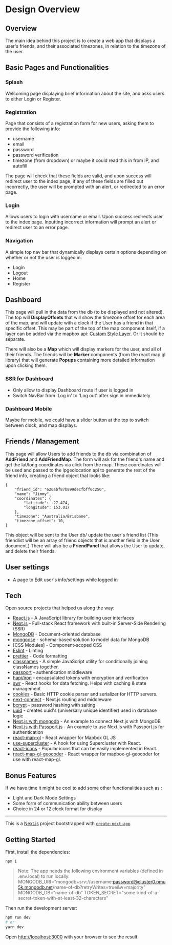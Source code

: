 # Design Overview

## Overview

The main idea behind this project is to create a web app that displays a user's friends, and their associated timezones, in relation to the timezone of the user.

## Basic Pages and Functionalities

### Splash

Welcoming page displaying brief information about the site, and asks users to either Login or Register.

### Registration

Page that consists of a registration form for new users, asking them to provide the following info:

-   username
-   email
-   password
-   password verification
-   timezone (from dropdown) or maybe it could read this in from IP, and autofill

The page will check that these fields are valid, and upon success will redirect user to the index page, if any of these fields are filled out incorrectly, the user will be prompted with an alert, or redirected to an error page.

### Login

Allows users to login with username or email. Upon success redirects user to the index page. Inputting incorrect information will prompt an alert or redirect user to an error page.

### Navigation

A simple top nav bar that dynamically displays certain options depending on whether or not the user is logged in:

-   Login
-   Logout
-   Home
-   Register

## Dashboard

This page will pull in the data from the db (to be displayed and not altered). The top will **DisplayOffsets** that will show the timezone offset for each area of the map, and will update with a clock if the User has a friend in that specific offset. This may be part of the top of the map component itself, if a layer can be added via the mapbox api: [Custom Style Layer](https://docs.mapbox.com/mapbox-gl-js/example/custom-style-layer/). Or it should be separate.

There will also be a **Map** which will display markers for the user, and all of their friends. The friends will be **Marker** components (from the react map gl library) that will generate **Popups** containing more detailed information upon clicking them.

### SSR for Dashboard

-   Only allow to display Dashboard route if user is logged in
-   Switch NavBar from 'Log in' to 'Log out' after sign in immediately

### Dashboard Mobile

Maybe for mobile, we could have a slider button at the top to switch between clock, and map displays.

## Friends / Management

This page will allow Users to add friends to the db via combination of **AddFriend** and **AddFriendMap**. The form will ask for the friend's name and get the lat/long coordinates via click from the map. These coordinates will be used and passed to the ipgeolocation api to generate the rest of the friend info, creating a friend object that looks like:

```
{
    "friend_id": "620abf87b899decfbff6c250",
    "name": "Jimmy",
    "coordinates": {
        "latitude": -27.474,
        "longitude": 153.017
    },
    "timezone": "Australia/Brisbane",
    "timezone_offset": 10,
}
```

This object will be sent to the User db/ update the user's friend list (This friendlist will be an array of friend objects that is another field in the User document.) There will also be a **FriendPanel** that allows the User to update, and delete their friends.

## User settings

-   A page to Edit user's info/settings while logged in

## Tech

Open source projects that helped us along the way:

-   [React.js](https://reactjs.org/) - A JavaScript library for building user interfaces
-   [Next.js](https://nextjs.org/) - Full-stack React framework with built-in Server-Side Rendering (SSR)
-   [MongoDB](https://www.mongodb.com/) - Document-oriented database
-   [mongoose](https://mongoosejs.com/) - schema-based solution to model data for MongoDB
-   [CSS Modules] - Component-scoped CSS
-   [Eslint](https://eslint.org/) - Linting
-   [prettier](https://prettier.io/) - Code formatting
-   [classnames](https://www.npmjs.com/package/classnames) - A simple JavaScript utility for conditionally joining classNames together.
-   [passport](https://www.passportjs.org/) - authentication middleware
-   [hapi/iron](https://hapi.dev/module/iron) - encapsulated tokens with encryption and verification
-   [swr](https://swr.vercel.app/) - React hooks for data fetching. Helps with caching & state management
-   [cookies](https://www.npmjs.com/package/cookie) - Basic HTTP cookie parser and serializer for HTTP servers.
-   [next-connect](https://www.npmjs.com/package/next-connect) - Next.js routing and middleware
-   [bcrypt](https://www.npmjs.com/package/bcryptjs) - password hashing with salting
-   [uuid](https://www.npmjs.com/package/uuid) - creates uuid's (universally unique identifier) used in database logic
-   [Next.js with mongodb](https://github.com/vercel/next.js/tree/canary/examples/with-mongodb-mongoose) - An example to connect Next.js with MongoDB
-   [Next.js with Passport.js](https://github.com/vercel/next.js/tree/canary/examples/with-passport) - An example to use Next.js with Passport.js for authentication
-   [react-map-gl](https://visgl.github.io/react-map-gl/) - React wrapper for Mapbox GL JS
-   [use-supercluster](https://www.npmjs.com/package/use-supercluster) - A hook for using Supercluster with React.
-   [react-icons](https://react-icons.github.io/react-icons/) - Popular icons that can be easily implemented in React.
-   [react-map-gl-geocoder](https://www.npmjs.com/package/react-map-gl-geocoder) - React wrapper for mapbox-gl-geocoder for use with react-map-gl.

## Bonus Features

If we have time it might be cool to add some other functionalities such as :

-   Light and Dark Mode Settings
-   Some form of communication ability between users
-   Choice in 24 or 12 clock format for display

---

This is a [Next.js](https://nextjs.org/) project bootstrapped with [`create-next-app`](https://github.com/vercel/next.js/tree/canary/packages/create-next-app).

## Getting Started

First, install the dependencies:

```
npm i
```

> Note:
> The app needs the following environment variables (defined in .env.local) to run locally:
> MONGODB_URI="mongodb+srv://username:password@cluster0.pmu5k.mongodb.net/name-of-db?retryWrites=true&w=majority"
> MONGODB_DB="name-of-db"
> TOKEN_SECRET="some-kind-of-a-secret-token-with-at-least-32-characters"

Then run the development server:

```bash
npm run dev
# or
yarn dev
```

Open [http://localhost:3000](http://localhost:3000) with your browser to see the result.
